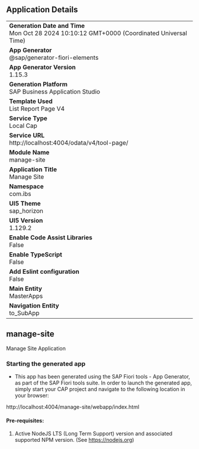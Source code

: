## Application Details
|               |
| ------------- |
|**Generation Date and Time**<br>Mon Oct 28 2024 10:10:12 GMT+0000 (Coordinated Universal Time)|
|**App Generator**<br>@sap/generator-fiori-elements|
|**App Generator Version**<br>1.15.3|
|**Generation Platform**<br>SAP Business Application Studio|
|**Template Used**<br>List Report Page V4|
|**Service Type**<br>Local Cap|
|**Service URL**<br>http://localhost:4004/odata/v4/tool-page/|
|**Module Name**<br>manage-site|
|**Application Title**<br>Manage Site|
|**Namespace**<br>com.ibs|
|**UI5 Theme**<br>sap_horizon|
|**UI5 Version**<br>1.129.2|
|**Enable Code Assist Libraries**<br>False|
|**Enable TypeScript**<br>False|
|**Add Eslint configuration**<br>False|
|**Main Entity**<br>MasterApps|
|**Navigation Entity**<br>to_SubApp|

## manage-site

Manage Site Application

### Starting the generated app

-   This app has been generated using the SAP Fiori tools - App Generator, as part of the SAP Fiori tools suite.  In order to launch the generated app, simply start your CAP project and navigate to the following location in your browser:

http://localhost:4004/manage-site/webapp/index.html

#### Pre-requisites:

1. Active NodeJS LTS (Long Term Support) version and associated supported NPM version.  (See https://nodejs.org)


